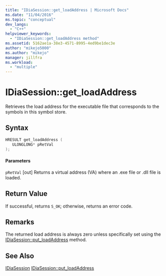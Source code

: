 ```yaml
---
title: "IDiaSession::get_loadAddress | Microsoft Docs"
ms.date: "11/04/2016"
ms.topic: "conceptual"
dev_langs:
  - "C++"
helpviewer_keywords:
  - "IDiaSession::get_loadAddress method"
ms.assetid: 5162ae1a-38e3-4571-8995-4ed9be1dec3e
author: "mikejo5000"
ms.author: "mikejo"
manager: jillfra
ms.workload:
  - "multiple"
---
```

# IDiaSession::get_loadAddress
Retrieves the load address for the executable file that corresponds to the symbols in this symbol store.

## Syntax

```C++
HRESULT get_loadAddress ( 
   ULONGLONG* pRetVal
);
```

#### Parameters
 `pRetVal`
 [out] Returns a virtual address (VA) where an .exe file or .dll file is loaded.

## Return Value
 If successful, returns `S_OK`; otherwise, returns an error code.

## Remarks
 The returned load address is always zero unless specifically set using the [IDiaSession::put_loadAddress](../../debugger/debug-interface-access/idiasession-put-loadaddress.md) method.

## See Also
 [IDiaSession](../../debugger/debug-interface-access/idiasession.md)
 [IDiaSession::put_loadAddress](../../debugger/debug-interface-access/idiasession-put-loadaddress.md)